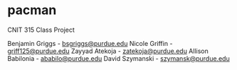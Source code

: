 # pacman

CNIT 315 Class Project

Benjamin Griggs - bsgriggs@purdue.edu
Nicole Griffin - griff125@purdue.edu
Zayyad Atekoja - zatekoja@purdue.edu
Allison Babilonia - ababilo@purdue.edu
David Szymanski - szymansk@purdue.edu
